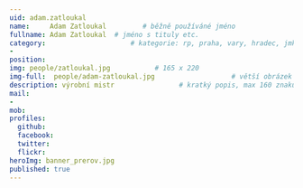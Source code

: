 ```yaml
---
uid: adam.zatloukal
name:     Adam Zatloukal         # běžně používáné jméno
fullname: Adam Zatloukal  # jméno s tituly etc.
category:                     # kategorie: rp, praha, vary, hradec, jmk, senat
- 
position:
img: people/zatloukal.jpg           # 165 x 220
img-full:  people/adam-zatloukal.jpg                   # větší obrázek zobrazený na podrobném profilu
description: výrobní mistr                # kratký popis, max 160 znaků
mail:
- 
mob:         
profiles:
  github:
  facebook:       
  twitter:        
  flickr:       
heroImg: banner_prerov.jpg
published: true
---
```

